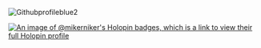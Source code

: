 ![Githubprofileblue2](https://github.com/Mikerniker/Mikerniker/assets/63586831/a1232dbc-6604-4057-a3b2-2b84c03212df)


[![An image of @mikerniker's Holopin badges, which is a link to view their full Holopin profile](https://holopin.me/mikerniker)](https://holopin.io/@mikerniker)




<!-- ![This is an image](https://github.com/Mikerniker/Mikerniker/blob/main/githubbanner.png)
![This is an image](https://github.com/Mikerniker/Mikerniker/blob/main/intro2.png)
![This is an image](https://github.com/Mikerniker/Mikerniker/blob/main/intro3.png) -->

<!--
- 👋 Hi, I’m @Mik
- 👀 These are some practice projects using HTML, CSS, Bootstrap, Python, Flask, and Tkinter.
- ✨ I'm currently working through Angela Yu's 100 days of Python.
- 💞️ Thank you for visiting! -->




<!---
Mikerniker/Mikerniker is a ✨ special ✨ repository because its `README.md` (this file) appears on your GitHub profile.
You can click the Preview link to take a look at your changes.
--->

